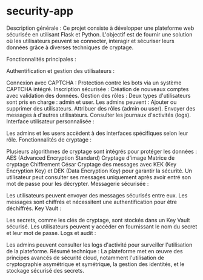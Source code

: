 ﻿# security-app
 Description générale :
Ce projet consiste à développer une plateforme web sécurisée en utilisant Flask et Python. L'objectif est de fournir une solution où les utilisateurs peuvent se connecter, interagir et sécuriser leurs données grâce à diverses techniques de cryptage.

Fonctionnalités principales :

Authentification et gestion des utilisateurs :

Connexion avec CAPTCHA : Protection contre les bots via un système CAPTCHA intégré.
Inscription sécurisée : Création de nouveaux comptes avec validation des données.
Gestion des rôles : Deux types d'utilisateurs sont pris en charge : admin et user.
Les admins peuvent :
Ajouter ou supprimer des utilisateurs.
Attribuer des rôles (admin ou user).
Envoyer des messages à d'autres utilisateurs.
Consulter les journaux d'activités (logs).
Interface utilisateur personnalisée :

Les admins et les users accèdent à des interfaces spécifiques selon leur rôle.
Fonctionnalités de cryptage :

Plusieurs algorithmes de cryptage sont intégrés pour protéger les données :
AES (Advanced Encryption Standard)
Cryptage d'image
Matrice de cryptage
Chiffrement César
Cryptage des messages avec KEK (Key Encryption Key) et DEK (Data Encryption Key) pour garantir la sécurité.
Un utilisateur peut consulter ses messages uniquement après avoir entré son mot de passe pour les décrypter.
Messagerie sécurisée :

Les utilisateurs peuvent envoyer des messages sécurisés entre eux.
Les messages sont chiffrés et nécessitent une authentification pour être déchiffrés.
Key Vault :

Les secrets, comme les clés de cryptage, sont stockés dans un Key Vault sécurisé.
Les utilisateurs peuvent y accéder en fournissant le nom du secret et leur mot de passe.
Logs et audit :

Les admins peuvent consulter les logs d'activité pour surveiller l'utilisation de la plateforme.
Résumé technique :
La plateforme met en œuvre des principes avancés de sécurité cloud, notamment l'utilisation de cryptographie asymétrique et symétrique, la gestion des identités, et le stockage sécurisé des secrets.
